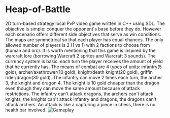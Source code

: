 # Heap-of-Battle
2D turn-based strategy local PvP video game written in C++ using SDL.
The objective is simple: conquer the opponent's base before they do. However each scenario offers different side objectives that serve as win conditions. The maps are symmetrical so that each player has equal chances. The only allowed number of players is 2 (1 vs 1) with 2 factions to choose from (human and orc). It is worth mentioning that this game is inspired by the warcraft lore (borrowing Warcraft 2 sprites and Warcraft 3 sounds). The currency system is basic: each turn the player receives the amount of yield that he currently has. The means of combat are 4 types of units: infantry(5 gold), archer/axethrower(10 gold), knight/death knight(20 gold), griffin rider/dragon(30 gold). The infantry can move 2 times each turn, the archer 3, the knight and dragon 4. The knight is 10 gold cheaper than the dragon even though they can move the same amount because of attack restrictions. The infantry can't attack dragons, the archers can't attack knights, the knights can't attack infantry and dragons, the dragons can't attack archers. An attack is like a capturing a piece in chess, there is no health bar involved.
![Gameplay](https://user-images.githubusercontent.com/94221810/149328804-7c59962a-c91f-43e2-a9da-e3ad5b71a10c.PNG)
